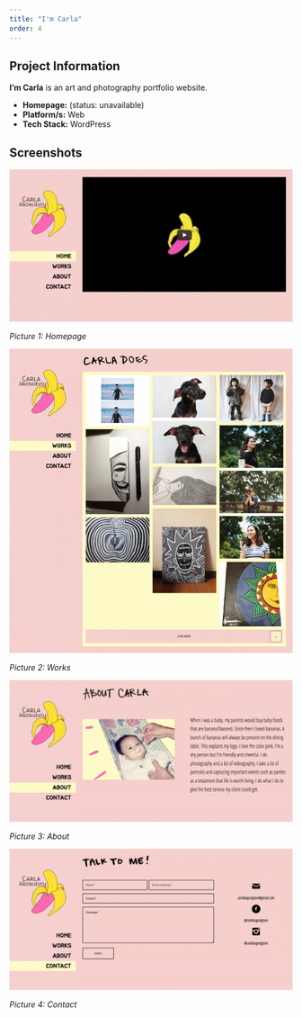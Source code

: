 ```yaml
---
title: "I'm Carla"
order: 4
---
```

## Project Information
**I’m Carla** is an art and photography portfolio website.

* **Homepage:** (status: unavailable)
* **Platform/s:** Web
* **Tech Stack:** WordPress

## Screenshots
![home](/assets/images/portfolio/im-carla/home.jpg)

*Picture 1: Homepage*

![works](/assets/images/portfolio/im-carla/works.jpg)

*Picture 2: Works*

![about](/assets/images/portfolio/im-carla/about.jpg)

*Picture 3: About*

![contact](/assets/images/portfolio/im-carla/contact.jpg)

*Picture 4: Contact*
